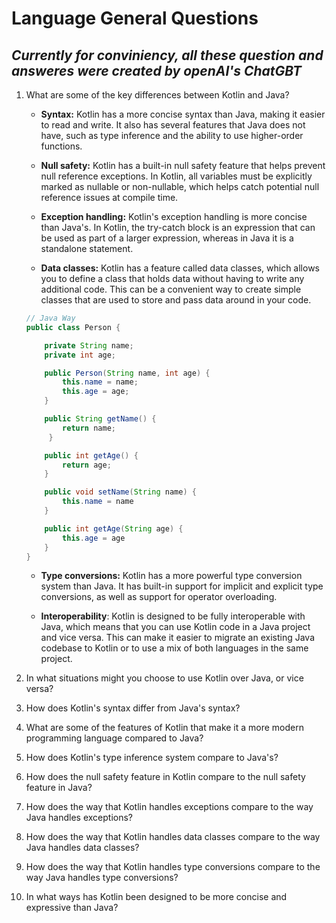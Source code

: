 # **Language General Questions**

## *Currently for conviniency, all these question and answeres were created by openAI's ChatGBT*


1. What are some of the key differences between Kotlin and Java?

	* **Syntax:** Kotlin has a more concise syntax than Java, making it easier to read and write. It also has several features that Java does not have, such as type inference and the ability to use higher-order functions.

	* **Null safety:** Kotlin has a built-in null safety feature that helps prevent null reference exceptions. In Kotlin, all variables must be explicitly marked as nullable or non-nullable, which helps catch potential null reference issues at compile time.

	* **Exception handling:** Kotlin's exception handling is more concise than Java's. In Kotlin, the try-catch block is an expression that can be used as part of a larger expression, whereas in Java it is a standalone statement.

	* **Data classes:** Kotlin has a feature called data classes, which allows you to define a class that holds data without having to write any additional code. This can be a convenient way to create simple classes that are used to store and pass data around in your code.

	``` java
	// Java Way
	public class Person {
    
    	private String name;
    	private int age;

    	public Person(String name, int age) {
        	this.name = name;
        	this.age = age;
    	}

    	public String getName() {
	        return name;
   		 }

	    public int getAge() {
	        return age;
	    }

	    public void setName(String name) {
	        this.name = name
	    }

    	public int getAge(String age) {
        	this.age = age
    	}
	}
	```
	* **Type conversions:** Kotlin has a more powerful type conversion system than Java. It has built-in support for implicit and explicit type conversions, as well as support for operator overloading.

	* **Interoperability**: Kotlin is designed to be fully interoperable with Java, which means that you can use Kotlin code in a Java project and vice versa. This can make it easier to migrate an existing Java codebase to Kotlin or to use a mix of both languages in the same project.
	


2. In what situations might you choose to use Kotlin over Java, or vice versa?
3. How does Kotlin's syntax differ from Java's syntax?
4. What are some of the features of Kotlin that make it a more modern programming language compared to Java?
5. How does Kotlin's type inference system compare to Java's?
6. How does the null safety feature in Kotlin compare to the null safety feature in Java?
7. How does the way that Kotlin handles exceptions compare to the way Java handles exceptions?
8. How does the way that Kotlin handles data classes compare to the way Java handles data classes?
9. How does the way that Kotlin handles type conversions compare to the way Java handles type conversions?
10. In what ways has Kotlin been designed to be more concise and expressive than Java?